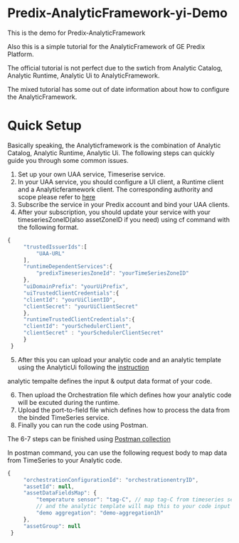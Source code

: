 # Predix-AnalyticFramework-yi-Demo
This is the demo for Predix-AnalyticFramework


Also this is a simple tutorial for the AnalyticFramework of GE Predix Platform.


The official tutorial is not perfect due to the swtich from Analytic Catalog, Analytic Runtime, Analytic Ui to AnalyticFramework.


The mixed tutorial has some out of date information about how to configure the AnalyticFramework.

# Quick Setup
Basically speaking, the Analyticframework is the combination of Analytic Catalog, Analytic Runtime, Analytic Ui. The following steps can
quickly guide you through some common issues.


1. Set up your own UAA service, Timeserise service.
2. In your UAA service, you should configure a UI client, a Runtime client and a Analyticferamework client. The corresponding authority and
scope please refer to [here](https://docs.predix.io/en-US/content/service/analytics_services/analytics_framework/get-started)
3. Subscribe the service in your Predix account and bind your UAA clients.
4. After your subscription, you should update your service with your timeseriesZoneID(also assetZoneID if you need) using cf command with
the following format.
```javascript
{
     "trustedIssuerIds":[
         "UAA-URL"
     ],
     "runtimeDependentServices":{
         "predixTimeseriesZoneId": "yourTimeSeriesZoneID"
     },
     "uiDomainPrefix": "yourUiPrefix",
     "uiTrustedClientCredentials":{     
     "clientId": "yourUiClientID",
     "clientSecret": "yourUiClientSecret"
     },
     "runtimeTrustedClientCredentials":{
     "clientId": "yourSchedulerClient",
     "clientSecret" : "yourSchedulerClientSecret"
     }
 }
```
5. After this you can upload your analytic code and an analytic template using the AnalyticUi following the [instruction](https://docs.predix.io/en-US/content/service/analytics_services/analytics_framework/analytic-management)

analytic tempalte defines the input & output data format of your code.


6. Then upload the Orchestration file which defines how your analytic code will be excuted during the runtime.
7. Upload the port-to-field file which defines how to process the data from the binded TimeSeries service.
8. Finally you can run the code using Postman.


The 6-7 steps can be finished using [Postman collection](https://github.com/PredixDev/predix-analytics-sample/blob/master/orchestrations/oneStepOrchestration/SingleStepOrchestrationDemoUsingTagMap.postman_collection.json)


In postman command, you can use the following request body to map data from TimeSeries to your Analytic code.


```javascript
{
     "orchestrationConfigurationId": "orchestrationentryID",
     "assetId": null,
     "assetDataFieldsMap": {
         "temperature sensor": "tag-C", // map tag-C from timeseries service to temperature sensor, 
         // and the analytic template will map this to your code input
         "demo aggregation": "demo-aggregation1h"
     },
     "assetGroup": null
 }
```
